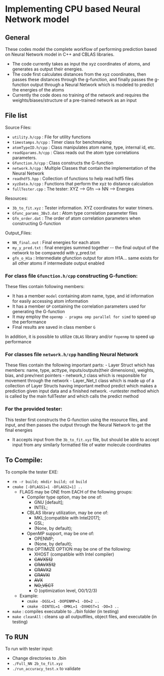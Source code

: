 # Implementing CPU based Neural Network model 

## General
These codes model the complete workflow of performing prediction based on Neural Network model in C++ and CBLAS libraries.

  - The code currently takes as input the xyz coordinates of atoms, and generates as output their energies.
  - The code first calculates distances from the xyz coordinates, then passes these distances through the g-function, and finally passes the g-function output through a 
	Neural Network which is modeled to predict the energies of the atoms
  - Currently the code does no training of the network and requires the weights/biases/structure of a pre-trained network as an input

## File list
Source Files:
- `utility.h/cpp`                  : File for utility functions
- `timestamps.h/cpp`               : Timer class for benchmarking
- `atomTypeID.h/cpp`               : Class manipulates atom name, type, internal id, etc.
- `readGparams.h/cpp`              : Class reads out the atom type correlations parameters.
- `Gfunction.h/cpp`                : Class constructs the G-function
- `network.h/cpp`				: Multiple Classes that contain the implementation of the Neural Network
- `readhdf5.hpp`				: Collection of functions to help read hdf5 files
- `xyzData.h/cpp`				: Functions that perform the xyz to distance calculation
- `fullTester.cpp`                 : The tester:  XYZ --> Gfn --> NN --> Energies


Resources:
- `3b_to_fit.xyz`                  : Tester information. XYZ coordinates for water trimers.
- `Gfunc_params_3Bv3.dat` 	    	: Atom type correlation parameter files
- `Gfn_order.dat`                  : The order of atom correlation parameters when constructing G-function

Output_Files:
- `NN_final.out` 				: Final energies for each atom
- `my_y_pred.txt` 				: final energies summed together -- the final output of the network to be comparedd with y_pred.txt
- `gfn_o_H1a`					: Intermediate gfunction output for atom H1A... same exists for all other atoms if intermediate output enabled
   
### For class file `Gfunction.h/cpp` constructing G-function:
These files contain following members:
   - It has a member `model` containing atom name, type, and id information for easily accessing atom information
   - It has a member `GP` containing the correlation parameters used for generating the G-function
   - It may employ the `openmp - pragma omp parallel for simd` to speed up the performance
   - Final results are saved in class member `G` 

In addition, it is possible to utilize `CBLAS` library and/or `fopenmp` to speed up performance
   
### For classes file `network.h/cpp` handling Neural Network 
These files contain the following important parts:
	- Layer Struct which has members: name, type, acttype, inputs/outputs(their dimensions), 
	  weights, bias, and prev/next pointers
	- network_t class which is responsible for movement through the network
	- Layer_Net_t class which is made up of a collection of Layer Structs having important method
	  predict which makes a prediction given input data and a finished network. 
	-runtester method which is called by the main fullTester and which calls the predict method

### For the provided tester:  
This tester first constructs the G-function using the resource files, and input, and then passes the output through the Neural Network to get the final energies
   - It accepts input from the `3b_to_fit.xyz` file, but should be able to accept input from any similarly formatted file of water molecule coordinates

## To Compile:
To compile the tester EXE:
   - `rm -r build; mkdir build; cd build`
   - `cmake [-DFLAGS1=1 -DFLAGS2=1] ..`
     - FLAGS may be ONE from EACH of the following groups:
       - Compiler type option, may be one of:
         - GNU [default];
         - INTEL;
       - CBLAS library utilization, may be one of:
         - MKL;[compatible with Intel2017];
         - GSL;
         - (None, by default);
       - OpenMP support, may be one of:
         - OPENMP;
         - (None, by default);
       - the OPTIMIZE OPTION may be one of the following:
         - XHOST (compatible with Intel compiler)
         - ~~CAVX512~~
         - ~~CRAVX512~~  
         - ~~CRAVX2~~  
         - ~~CRAVXI~~  
         - ~~AVX~~  
         - ~~NO_VECT~~
         - O (optimization level, O0/1/2/3)
     - Example:
       - `cmake -DGSL=1 -DOPENMP=1 -DO=2 ..`
       - `cmake -DINTEL=1 -DMKL=1 -DXHOST=1 -DO=3 ..`
   - `make` : compiles executable to _../bin_ folder (in testing)
   - `make cleanAll` : cleans up all outputfiles, object files, and executable (in testing)

## To RUN
To run with tester input:
   - Change directories to ./bin
   - `./Full_NN 2b_to_fit.xyz`
   - `./run_accuracy_test.x` to validate
   
  

